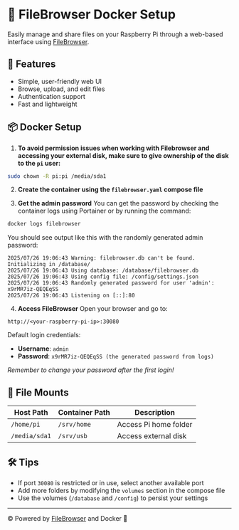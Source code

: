 # 📁 FileBrowser Docker Setup

Easily manage and share files on your Raspberry Pi through a web-based interface using [FileBrowser](https://filebrowser.org/).

## 🚀 Features

- Simple, user-friendly web UI
- Browse, upload, and edit files
- Authentication support
- Fast and lightweight

## 📦 Docker Setup

1. **To avoid permission issues when working with Filebrowser and accessing your external disk, make sure to give ownership of the disk to the `pi` user:**
```bash
sudo chown -R pi:pi /media/sda1
```

2. **Create the container using the `filebrowser.yaml` compose file**

3. **Get the admin password**
You can get the password by checking the container logs using Portainer or by running the command:
```bash
docker logs filebrowser
```
You should see output like this with the randomly generated admin password:
```log
2025/07/26 19:06:43 Warning: filebrowser.db can't be found. Initializing in /database/
2025/07/26 19:06:43 Using database: /database/filebrowser.db
2025/07/26 19:06:43 Using config file: /config/settings.json
2025/07/26 19:06:43 Randomly generated password for user 'admin': x9rMR7iz-QEQEqSS
2025/07/26 19:06:43 Listening on [::]:80
```

4. **Access FileBrowser**
Open your browser and go to:
```
http://<your-raspberry-pi-ip>:30080
```
Default login credentials:
- **Username**: `admin`
- **Password**: `x9rMR7iz-QEQEqSS (the generated password from logs)`

_Remember to change your password after the first login!_

## 📁 File Mounts

| Host Path     | Container Path | Description           |
|---------------|----------------|-----------------------|
| `/home/pi`    | `/srv/home`    | Access Pi home folder |
| `/media/sda1` | `/srv/usb`     | Access external disk  |

## 🛠 Tips

- If port `30080` is restricted or in use, select another available port
- Add more folders by modifying the `volumes` section in the compose file
- Use the volumes (`/database` and `/config`) to persist your settings

---

©️ Powered by [FileBrowser](https://github.com/filebrowser/filebrowser) and Docker 🐳
